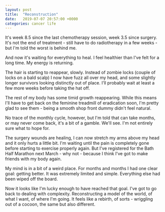 ```yaml
---
layout: post
title:  "Reconstruction"
date:   2019-07-07 20:57:00 +0000
categories: cancer life
---
```

It's week 8.5 since the last chemotherapy session, week 3.5 since surgery. It's not the end of treatment - still have to do radiotherapy in a few weeks - but I'm told the worst is behind me.

And now it's waiting for everything to heal. I feel healthier than I've felt for a long time. My energy is returning.

The hair is starting to reappear, slowly. Instead of zombie locks (couple of locks on a bald scalp) I now have fuzz all over my head, and some slightly longer survivors looking distinctly out of place. I'll probably wait at least a few more weeks before taking the hat off.

The rest of my body has some timid growth reappearing. While this means I'll have to get back on the feminine treadmill of eradication soon, I'm pretty glad to see them - being a smooth shop front dummy didn't feel natural.

No trace of the monthly cycle, however, but I'm told that can take months, or may never come back, it's a bit of a gamble. We'll see. I'm not entirely sure what to hope for.

The surgery wounds are healing, I can now stretch my arms above my head and it only hurts a little bit. I'm waiting until the pain is completely gone before starting to exercise properly again. But I've registered for the Bath Half Marathon next March - why not - because I think I've got to make friends with my body again.

My mind is in a bit of a weird place. For months and months I had one clear goal: getting better. It was extremely limited and simple. Everything else had been wiped off the board.

Now it looks like I'm lucky enough to have reached that goal. I've got to go back to dealing with complexity. Reconstructing a model of the world, of what I want, of where I'm going. It feels like a rebirth, of sorts - wriggling out of a cocoon, the same but also different.
